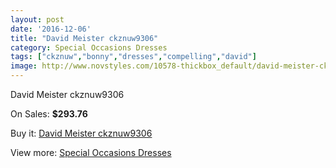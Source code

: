 ```yaml
---
layout: post
date: '2016-12-06'
title: "David Meister ckznuw9306"
category: Special Occasions Dresses
tags: ["ckznuw","bonny","dresses","compelling","david"]
image: http://www.novstyles.com/10578-thickbox_default/david-meister-ckznuw9306.jpg
---
```

David Meister ckznuw9306

On Sales: **$293.76**
<a href="https://www.novstyles.com/en/special-occasions-dresses/7612-david-meister-ckznuw9306.html"><amp-img layout="responsive" width="600" height="600" src="//www.novstyles.com/10578-thickbox_default/david-meister-ckznuw9306.jpg" alt="David Meister ckznuw9306 0" /></a>

Buy it: [David Meister ckznuw9306](https://www.novstyles.com/en/special-occasions-dresses/7612-david-meister-ckznuw9306.html "David Meister ckznuw9306")

View more: [Special Occasions Dresses](https://www.novstyles.com/en/51-special-occasions-dresses "Special Occasions Dresses")